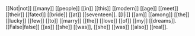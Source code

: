 [[Not|not]] [[many]] [[people]] [[in]] [[this]] [[modern]] [[age]] [[meet]] [[their]] [[fated]] [[bride]] [[at]] [[seventeen]]. [[I|i]] [[am]] [[among]] [[the]] [[lucky]] [[few]] [[to]] [[marry]] [[the]] [[love]] [[of]] [[my]] [[dreams]]. [[False|false]] [[as]] [[she]] [[was]], [[she]] [[was]] [[also]] [[real]].